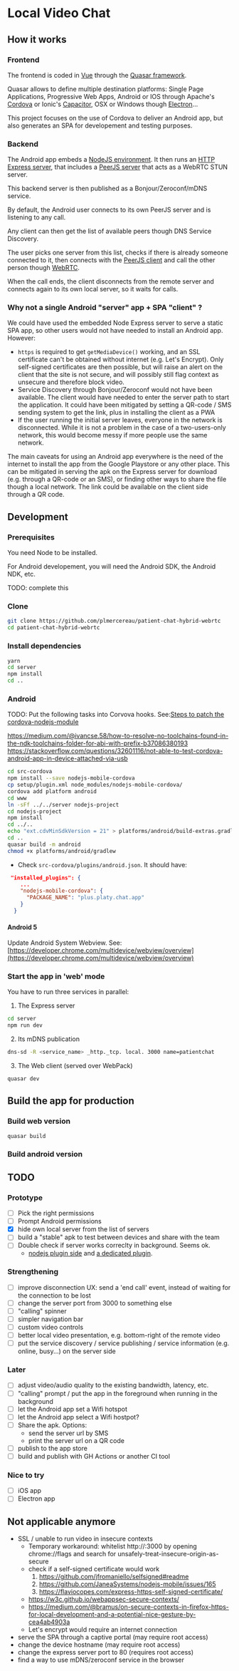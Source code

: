 # Local Video Chat

## How it works

### Frontend

The frontend is coded in [Vue](https://vuejs.org/) through the [Quasar framework](https://quasar.dev/).

Quasar allows to define multiple destination platforms: Single Page Applications, Progressive Web Apps, Android or IOS through Apache's [Cordova](https://cordova.apache.org/) or Ionic's [Capacitor](https://capacitor.ionicframework.com/), OSX or Windows though [Electron](https://www.electronjs.org/)...

This project focuses on the use of Cordova to deliver an Android app, but also generates an SPA for developement and testing purposes.

### Backend

The Android app embeds a [NodeJS environment](https://code.janeasystems.com/nodejs-mobile). It then runs an [HTTP Express server](https://expressjs.com/), that includes a [PeerJS server](https://github.com/peers/peerjs-server) that acts as a WebRTC STUN server.

This backend server is then published as a Bonjour/Zeroconf/mDNS service.

By default, the Android user connects to its own PeerJS server and is listening to any call.

Any client can then get the list of available peers though DNS Service Discovery.

The user picks one server from this list, checks if there is already someone connected to it, then connects with the [PeerJS client](https://peerjs.com/) and call the other person though [WebRTC](https://webrtc.org/).

When the call ends, the client disconnects from the remote server and connects again to its own local server, so it waits for calls.

### Why not a single Android "server" app + SPA "client" ?

We could have used the embedded Node Express server to serve a static SPA app, so other users would not have needed to install an Android app. However:

- `https` is required to get `getMediaDevice()` working, and an SSL certificate can't be obtained without internet (e.g. Let's Encrypt). Only self-signed certificates are then possible, but will raise an alert on the client that the site is not secure, and will possibly still flag context as unsecure and therefore block video.
- Service Discovery through Bonjour/Zeroconf would not have been available. The client would have needed to enter the server path to start the application. It could have been mitigated by setting a QR-code / SMS sending system to get the link, plus in installing the client as a PWA
- If the user running the initial server leaves, everyone in the network is disconnected. While it is not a problem in the case of a two-users-only network, this would become messy if more people use the same network.

The main caveats for using an Android app everywhere is the need of the internet to install the app from the Google Playstore or any other place. This can be mitigated in serving the apk on the Express server for download (e.g. through a QR-code or an SMS), or finding other ways to share the file though a local network. The link could be available on the client side through a QR code.

## Development

### Prerequisites

You need Node to be installed.

For Android developement, you will need the Android SDK, the Android NDK, etc.

TODO: complete this

### Clone

```bash
git clone https://github.com/plmercereau/patient-chat-hybrid-webrtc
cd patient-chat-hybrid-webrtc
```

### Install dependencies

```bash
yarn
cd server
npm install
cd ..
```

### Android

TODO: Put the following tasks into Corvova hooks.
See:[Steps to patch the cordova-nodejs-module](https://github.com/JaneaSystems/nodejs-mobile/issues/239)

https://medium.com/@ivancse.58/how-to-resolve-no-toolchains-found-in-the-ndk-toolchains-folder-for-abi-with-prefix-b37086380193
https://stackoverflow.com/questions/32601116/not-able-to-test-cordova-android-app-in-device-attached-via-usb

```bash
cd src-cordova
npm install --save nodejs-mobile-cordova
cp setup/plugin.xml node_modules/nodejs-mobile-cordova/
cordova add platform android
cd www
ln -sFf ../../server nodejs-project
cd nodejs-project
npm install
cd ../..
echo "ext.cdvMinSdkVersion = 21" > platforms/android/build-extras.gradle
cd ..
quasar build -m android
chmod +x platforms/android/gradlew

```

- Check `src-cordova/plugins/android.json`. It should have:

```json
 "installed_plugins": {
    ...
    "nodejs-mobile-cordova": {
      "PACKAGE_NAME": "plus.platy.chat.app"
    }
  }
```

#### Android 5

Update Android System Webview.
See: [https://developer.chrome.com/multidevice/webview/overview](https://developer.chrome.com/multidevice/webview/overview)

### Start the app in 'web' mode

You have to run three services in parallel:

1. The Express server

```bash
cd server
npm run dev
```

2. Its mDNS publication

```bash
dns-sd -R <service_name> _http._tcp. local. 3000 name=patientchat
```

3. The Web client (served over WebPack)

```bash
quasar dev
```

## Build the app for production

### Build web version

```bash
quasar build
```

### Build android version

## TODO

### Prototype

- [ ] Pick the right permissions
- [ ] Prompt Android permissions
- [x] hide own local server from the list of servers
- [ ] build a "stable" apk to test between devices and share with the team
- [ ] Double check if server works correclty in background. Seems ok.
  - [nodejs plugin side](https://github.com/JaneaSystems/nodejs-mobile/issues/104) and [a dedicated plugin](https://github.com/katzer/cordova-plugin-background-mode).

### Strengthening

- [ ] improve disconnection UX: send a 'end call' event, instead of waiting for the connection to be lost
- [ ] change the server port from 3000 to something else
- [ ] "calling" spinner
- [ ] simpler navigation bar
- [ ] custom video controls
- [ ] better local video presentation, e.g. bottom-right of the remote video
- [ ] put the service discovery / service publishing / service information (e.g. online, busy...) on the server side

### Later

- [ ] adjust video/audio quality to the existing bandwidth, latency, etc.
- [ ] "calling" prompt / put the app in the foreground when running in the background
- [ ] let the Android app set a Wifi hotspot
- [ ] let the Android app select a Wifi hostpot?
- [ ] Share the apk. Options:
  - send the server url by SMS
  - print the server url on a QR code
- [ ] publish to the app store
- [ ] build and publish with GH Actions or another CI tool

### Nice to try

- [ ] iOS app
- [ ] Electron app

## Not applicable anymore

- SSL / unable to run video in insecure contexts
  - Temporary workaround: whitelist http://<hostname>:3000 by opening chrome://flags and search for unsafely-treat-insecure-origin-as-secure
  - check if a self-signed certificate would work
    1. https://github.com/jfromaniello/selfsigned#readme
    2. https://github.com/JaneaSystems/nodejs-mobile/issues/165
    3. https://flaviocopes.com/express-https-self-signed-certificate/
  - https://w3c.github.io/webappsec-secure-contexts/
  - https://medium.com/@bramus/on-secure-contexts-in-firefox-https-for-local-development-and-a-potential-nice-gesture-by-cea4ab4903a
  - Let's encrypt would require an internet connection
- serve the SPA through a captive portal (may require root access)
- change the device hostname (may require root access)
- change the express server port to 80 (requires root access)
- find a way to use mDNS/zeroconf service in the browser

<!-- ## Other

### Removed cordova-plugin-android-wifi-manager (requires Android SDK 23)

https://github.com/kapetan/cordova-plugin-android-wifi-manager

### Possibly useful permissions

https://developer.android.com/reference/android/Manifest.permission

- Companion App?
- CHANGE_NETWORK_STATE
- MODIFY_AUDIO_SETTINGS
- PACKAGE_USAGE_STATS
- QUERY_ALL_PACKAGES
- READ_PRECISE_PHONE_STATE
- READ_PHONE_STATE
- READ_SMS
- RECEIVE_SMS
- SEND_SMS
- SYSTEM_ALERT_WINDOW
- UPDATE_DEVICE_STATS
- USE_FULL_SCREEN_INTENT
- VIBRATE
- WAKE_LOCK
- WRITE_EXTERNAL_STORAGE -->
